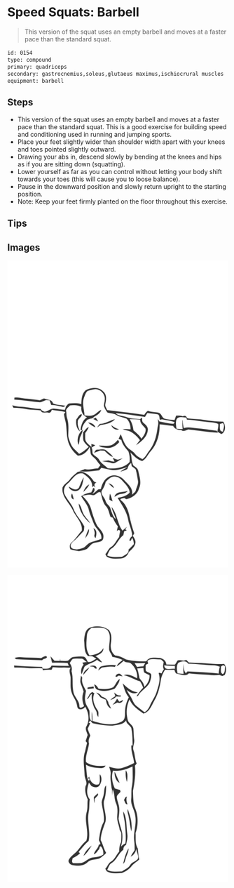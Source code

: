 # Speed Squats: Barbell
> This version of the squat uses an empty barbell and moves at a faster pace than the standard squat.

``` 
id: 0154 
type: compound 
primary: quadriceps 
secondary: gastrocnemius,soleus,glutaeus maximus,ischiocrural muscles 
equipment: barbell 
``` 

## Steps

 - This version of the squat uses an empty barbell and moves at a faster pace than the standard squat. This is a good exercise for building speed and conditioning used in running and jumping sports.
 - Place your feet slightly wider than shoulder width apart with your knees and toes pointed slightly outward.
 - Drawing your abs in, descend slowly by bending at the knees and hips as if you are sitting down (squatting).
 - Lower yourself as far as you can control without letting your body shift towards your toes (this will cause you to loose balance).
 - Pause in the downward position and slowly return upright to the starting position.
 - Note: Keep your feet firmly planted on the floor throughout this exercise.

## Tips


## Images

![](./../svg/0154-relaxation.svg)

![](./../svg/0154-tension.svg)
